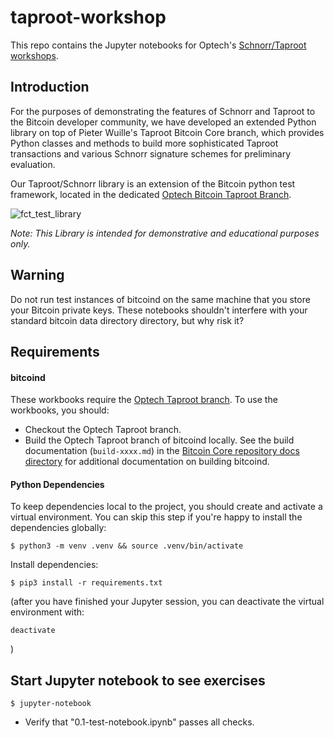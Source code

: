 # taproot-workshop

This repo contains the Jupyter notebooks for Optech's [Schnorr/Taproot
workshops](https://bitcoinops.org/workshops/#taproot-workshop).

## Introduction

For the purposes of demonstrating the features of Schnorr and Taproot to the
Bitcoin developer community, we have developed an extended Python library on
top of Pieter Wuille's Taproot Bitcoin Core branch, which provides Python
classes and methods to build more sophisticated Taproot transactions and
various Schnorr signature schemes for preliminary evaluation.

Our Taproot/Schnorr library is an extension of the Bitcoin python test
framework, located in the dedicated [Optech Bitcoin Taproot
Branch](https://github.com/bitcoinops/bitcoin/releases/tag/v0.1).

![fct_test_library](files/taproot_library_introduction0.jpg)

*Note: This Library is intended for demonstrative and educational purposes only.*

## Warning

Do not run test instances of bitcoind on the same machine that you store your
Bitcoin private keys. These notebooks shouldn't interfere with your
standard bitcoin data directory directory, but why risk it?

## Requirements

#### bitcoind

These workbooks require the [Optech Taproot
branch](https://github.com/bitcoinops/bitcoin/releases/tag/v0.1). To use the
workbooks, you should:

- Checkout the Optech Taproot branch.
- Build the Optech Taproot branch of bitcoind locally. See the build
  documentation (`build-xxxx.md`) in the [Bitcoin Core repository docs
  directory](https://github.com/bitcoin/bitcoin/tree/master/doc) for additional
  documentation on building bitcoind.

#### Python Dependencies

To keep dependencies local to the project, you should create and activate a
virtual environment. You can skip this step if you're happy to install the
dependencies globally:

```
$ python3 -m venv .venv && source .venv/bin/activate
```

Install dependencies:

```
$ pip3 install -r requirements.txt
```

(after you have finished your Jupyter session, you can deactivate
the virtual environment with:

```
deactivate
```
)

## Start Jupyter notebook to see exercises

```
$ jupyter-notebook
```

- Verify that "0.1-test-notebook.ipynb" passes all checks.
